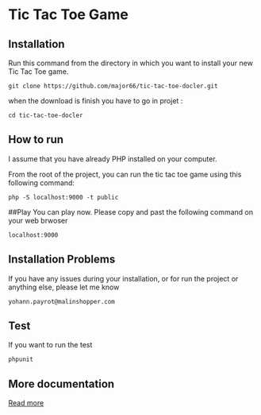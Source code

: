 # Tic Tac Toe Game

## Installation

Run this command from the directory in which you want to install your new Tic Tac Toe game.

    git clone https://github.com/major66/tic-tac-toe-docler.git
when the download is finish you have to go in projet :

    cd tic-tac-toe-docler
## How to run
I assume that you have already PHP installed on your computer.

From the root of the project, you can run the tic tac toe game using this following command:

    php -S localhost:9000 -t public

##Play
You can play now. Please copy and past the following command on your web brwoser

    localhost:9000

## Installation Problems
If you have any issues during your installation, or for run the project or anything else, please let me know

    yohann.payrot@malinshopper.com

## Test

If you want to run the test

    phpunit

## More documentation

[Read more](documentation/README.md)
